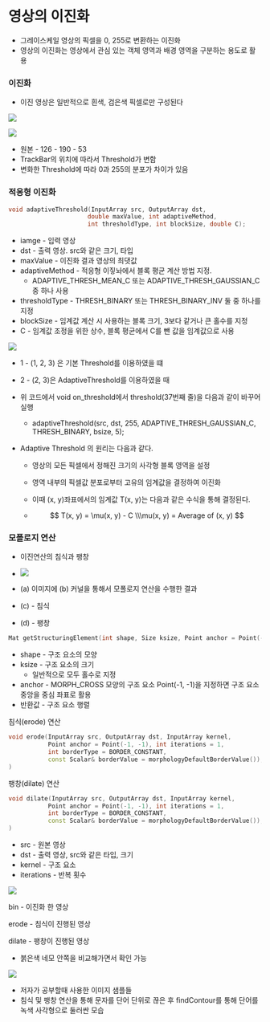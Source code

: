 # 영상의 이진화

- 그레이스케일 영상의 픽셀을  0, 255로 변환하는 이진화
- 영상의 이진화는 영상에서 관심 있는 객체 영역과 배경 영역을 구분하는 용도로 활용



### 이진화

- 이진 영상은 일반적으로 흰색, 검은색 픽셀로만 구성된다

![](./image/Bin2.png)

![](./image/Bin1.png)

- 원본 - 126 - 190 - 53
- TrackBar의 위치에 따라서 Threshold가 변함
- 변화한 Threshold에 따라 0과 255의 분포가 차이가 있음



### 적응형 이진화

```c++
void adaptiveThreshold(InputArray src, OutputArray dst,
                      double maxValue, int adaptiveMethod,
                      int thresholdType, int blockSize, double C);
```

- iamge - 입력 영상
- dst - 출력 영상. src와 같은 크기, 타입
- maxValue - 이진화 결과 영상의 최댓값
- adaptiveMethod - 적응형 이짛놔에서 블록 평균 계산 방법 지정.
  - ADAPTIVE_THRESH_MEAN_C  또는 ADAPTIVE_THRESH_GAUSSIAN_C 중 하나 사용
- thresholdType - THRESH_BINARY 또는 THRESH_BINARY_INV 둘 중 하나를 지정
- blockSize - 임계값 계산 시 사용하는 블록 크기, 3보다 같거나 큰 홀수를 지정
- C - 임계값 조정을 위한 상수, 블록 평균에서 C를 뺀 값을 임계값으로 사용

![](./image/Bin3.png)

- 1 - (1, 2, 3) 은 기본 Threshold를 이용하였을 떄
- 2 - (2, 3)은 AdaptiveThreshold를 이용하였을 때
- 위 코드에서 void on_threshold에서 threshold(37번째 줄)을 다음과 같이 바꾸어 실행
  - adaptiveThreshold(src, dst, 255, ADAPTIVE_THRESH_GAUSSIAN_C, THRESH_BINARY, bsize, 5);

- Adaptive Threshold 의 원리는 다음과 같다.

  - 영상의 모든 픽셀에서 정해진 크기의 사각형 블록 영역을 설정

  - 영역 내부의 픽셀값 분포로부터 고유의 임계값을 결정하여 이진화

  - 이때 (x, y)좌표에서의 임계값 T(x, y)는 다음과 같은 수식을 통해 결정된다.

  - $$
    T(x, y) = \mu(x, y) - C
    \\\mu(x, y) = Average of (x, y)
    $$



### 모폴로지 연산

- 이진연산의 침식과 팽창
- ![](./image/Bin4.png)

- (a) 이미지에 (b) 커널을 통해서 모폴로지 연산을 수행한 결과
- (c) - 침식
- (d) - 팽창



```c++
Mat getStructuringElement(int shape, Size ksize, Point anchor = Point(-1, -1));
```

- shape - 구조 요소의 모양
- ksize - 구조 요소의 크기
  - 일반적으로 모두 홀수로 지정
- anchor - MORPH_CROSS 모양의 구조 요소 Point(-1, -1)을 지정하면 구조 요소 중앙을 중심 좌표로 활용
- 반환값 - 구조 요소 행렬



침식(erode) 연산

```c++
void erode(InputArray src, OutputArray dst, InputArray kernel,
           Point anchor = Point(-1, -1), int iterations = 1,
           int borderType = BORDER_CONSTANT,
           const Scalar& borderValue = morphologyDefaultBorderValue());
)
```

팽창(dilate) 연산

```c++
void dilate(InputArray src, OutputArray dst, InputArray kernel,
           Point anchor = Point(-1, -1), int iterations = 1,
           int borderType = BORDER_CONSTANT,
           const Scalar& borderValue = morphologyDefaultBorderValue());
)
```

- src - 원본 영상
- dst - 출력 영상, src와 같은 타입, 크기
- kernel - 구조 요소
- iterations - 반복 횟수

![](./image/Bin5.png)

bin - 이진화 한 영상

erode - 침식이 진행된 영상

dilate - 팽창이 진행된 영상

- 붉은색 네모 안쪽을 비교해가면서 확인 가능

![](./image/Bin6.png)

- 저자가 공부할때 사용한 이미지 샘플들
- 침식 및 팽창 연산을 통해 문자를 단어 단위로 끊은 후 findContour를 통해 단어를 녹색 사각형으로 둘러싼 모습